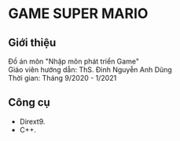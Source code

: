 
#    		 GAME SUPER MARIO 

## Giới thiệu
Đồ án môn "Nhập môn phát triển Game"
<br> Giáo viên hướng dẫn: ThS. Đinh Nguyễn Anh Dũng
<br> Thời gian: Tháng 9/2020 - 1/2021

## Công cụ 
- Dirext9.
- C++.
